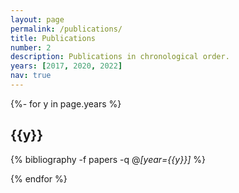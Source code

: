 ```yaml
---
layout: page
permalink: /publications/
title: Publications
number: 2
description: Publications in chronological order.
years: [2017, 2020, 2022]
nav: true
---
```

<!-- _pages/publications.md --> 
<div class="publications">

{%- for y in page.years %}

  <h2 class="year">{{y}}</h2>

  {% bibliography -f papers -q @*[year={{y}}]* %}
  
{% endfor %}

</div>
